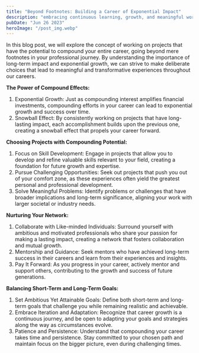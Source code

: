```yaml
---
title: "Beyond Footnotes: Building a Career of Exponential Impact"
description: "embracing continuous learning, growth, and meaningful work that transcends the realm of footnotes and leaves a lasting impact..."
pubDate: "Jun 26 2023"
heroImage: "/post_img.webp"
---
```

In this blog post, we will explore the concept of working on projects that have the potential to compound your entire career, going beyond mere footnotes in your professional journey. By understanding the importance of long-term impact and exponential growth, we can strive to make deliberate choices that lead to meaningful and transformative experiences throughout our careers.

**The Power of Compound Effects:**  
1. Exponential Growth: Just as compounding interest amplifies financial investments, compounding efforts in your career can lead to exponential growth and success over time.  
2. Snowball Effect: By consistently working on projects that have long-lasting impact, each accomplishment builds upon the previous one, creating a snowball effect that propels your career forward.  

**Choosing Projects with Compounding Potential:**  
1. Focus on Skill Development: Engage in projects that allow you to develop and refine valuable skills relevant to your field, creating a foundation for future growth and expertise.  
2. Pursue Challenging Opportunities: Seek out projects that push you out of your comfort zone, as these experiences often yield the greatest personal and professional development.  
3. Solve Meaningful Problems: Identify problems or challenges that have broader implications and long-term significance, aligning your work with larger societal or industry needs.  

**Nurturing Your Network:**  
1. Collaborate with Like-minded Individuals: Surround yourself with ambitious and motivated professionals who share your passion for making a lasting impact, creating a network that fosters collaboration and mutual growth.  
2. Mentorship and Guidance: Seek mentors who have achieved long-term success in their careers and learn from their experiences and insights.  
3. Pay It Forward: As you progress in your career, actively mentor and support others, contributing to the growth and success of future generations.  

**Balancing Short-Term and Long-Term Goals:**  
1. Set Ambitious Yet Attainable Goals: Define both short-term and long-term goals that challenge you while remaining realistic and achievable.  
2. Embrace Iteration and Adaptation: Recognize that career growth is a continuous journey, and be open to adapting your goals and strategies along the way as circumstances evolve.  
3. Patience and Persistence: Understand that compounding your career takes time and persistence. Stay committed to your chosen path and maintain focus on the bigger picture, even during challenging times.  